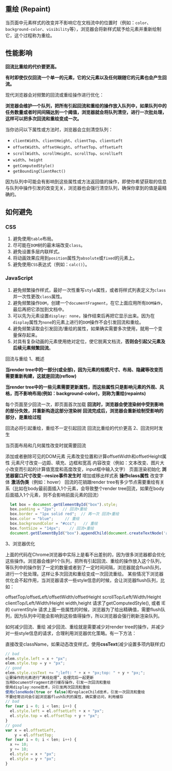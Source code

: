 ## 重绘 (Repaint)

当页面中元素样式的改变并不影响它在文档流中的位置时（例如：`color`、`background-color`、`visibility`等），浏览器会将新样式赋予给元素并重新绘制它，这个过程称为重绘。

## 性能影响

**回流比重绘的代价要更高。**

**有时即使仅仅回流一个单一的元素，它的父元素以及任何跟随它的元素也会产生回流。**

现代浏览器会对频繁的回流或重绘操作进行优化：

**浏览器会维护一个队列，把所有引起回流和重绘的操作放入队列中，如果队列中的任务数量或者时间间隔达到一个阈值，浏览器就会将队列清空，进行一次批处理，这样可以把多次回流和重绘变成一次。**

当你访问以下属性或方法时，浏览器会立刻清空队列：

- `clientWidth`、`clientHeight`、`clientTop`、`clientLeft`
- `offsetWidth`、`offsetHeight`、`offsetTop`、`offsetLeft`
- `scrollWidth`、`scrollHeight`、`scrollTop`、`scrollLeft`
- `width`、`height`
- `getComputedStyle()`
- `getBoundingClientRect()`

因为队列中可能会有影响到这些属性或方法返回值的操作，即使你希望获取的信息与队列中操作引发的改变无关，浏览器也会强行清空队列，确保你拿到的值是最精确的。

## 如何避免

### CSS

1. 避免使用`table`布局。
2. 尽可能在`DOM`树的最末端改变`class`。
3. 避免设置多层内联样式。
4. 将动画效果应用到`position`属性为`absolute`或`fixed`的元素上。
5. 避免使用`CSS`表达式（例如：`calc()`）。

### JavaScript

1. 避免频繁操作样式，最好一次性重写`style`属性，或者将样式列表定义为`class`并一次性更改`class`属性。
2. 避免频繁操作`DOM`，创建一个`documentFragment`，在它上面应用所有`DOM操作`，最后再把它添加到文档中。
3. 可以先为元素设置`display: none`，操作结束后再把它显示出来。因为在`display`属性为`none`的元素上进行的`DOM`操作不会引发回流和重绘。
4. 避免频繁读取会引发回流/重绘的属性，如果确实需要多次使用，就用一个变量保存起来。
5. 对具有复杂动画的元素使用绝对定位，使它脱离文档流，**否则会引起父元素及后续元素频繁回流**。



回流与重绘
1、概述

**当render tree中的一部分(或全部)，因为元素的规模尺寸、布局、隐藏等改变而需要重新构建，这就是回流(reflow)**

**当render tree中的一些元素需要更新属性，而这些属性只是影响元素的外观、风格，而不影响布局(例如：background-color)，则称为重绘(repaints)**

每个页面至少回流一次，即页面首次加载
**回流时，浏览器会使渲染树中受到影响的部分失效，并重新构造这部分渲染树**
**回流完成后，浏览器会重新绘制受影响的部分，是重绘过程**

回流必将引起重绘，重绘不一定引起回流
回流比重绘的代价更高
2、回流何时发生

当页面布局和几何属性改变时就需要回流

添加或者删除可见的DOM元素
元素改变位置和计算offsetWidth和offsetHeight属性
元素尺寸改变--边距、填充、边框和宽高
内容改变（例如：文本改变、图片大小改变而引起的计算值宽度和高度改变，input框中输入文字）
页面渲染初始化
**浏览器窗口尺寸改变--resize事件发生时**
增加或移出样式表
**操作class属性**
改变字体
**激活伪类**（例如：hover）
回流的花销跟render tree有多少节点需要重绘有关系（比如在body最前面插入1个元素，会导致整个render tree回流，如果在body后面插入1个元素，则不会影响前面元素的回流）

```js
  let box = document.getElementById("box").style;
  box.padding = "2px";   // 回流+重绘
  box.border = "1px solid red";  // 再一次 回流+重绘
  box.color = "blue";     // 重绘
  box.backgroundColor = "#ccc";   // 重绘
  box.fontSize = "14px";    // 回流+重绘
  document.getElementById("box").appendChild(document.createTextNode('abc!'));
```



3、浏览器优化

上面的代码在Chrome浏览器中实际上是看不出差别的，因为很多浏览器都会优化这些操作。浏览器会维护1个队列，把所有引起回流、重绘的操作放入这个队列，等队列中的操作到了一定的数量或者到了一定时间间隔，浏览器就会flush队列，进行一个批处理。这样让多次回流和重绘变成一次回流重绘。
某些情况下浏览器优化会不起作用，当浏览器请求一些style信息的时候，会让浏览器flush队列，比如：

offsetTop/offsetLeft/offsetWidth/offsetHeight
scrollTop/Left/Width/Height
clientTop/Left/Width/Height
width,height
请求了getComputedStyle(), 或者 IE的 currentStyle
请求上面一些属性的时候，浏览器为了给出精确值，需要flush队列，因为队列中可能会影响到这些值得操作，所以浏览器会强行刷新渲染队列。

如何减少回流、重绘
减少回流、重绘就是需要减少对render tree的操作，并减少对一些style信息的请求，合理利用浏览器优化策略。有一下方法：

直接改变className，如果动态改变样式，使用**cssText**(减少设置多项内联样式)

```js
// bad
elem.style.left = x + "px";
elem.style.top = y + "px";
// good
elem.style.cssText += ";left: " + x + "px;top: " + y + "px;";
让要操作的元素进行“离线处理”，处理完后一起更新
当用DocumentFragment进行缓存操作，引发一次回流和重绘
使用display:none技术，只引发两次回流和重绘
使用cloneNode(true or false)和replaceChild技术，引发一次回流和重绘
不要经常访问会引起浏览器flush队列的属性，确实要访问，利用缓存
// bad
for (var i = 0; i < len; i++) {
  el.style.left = el.offsetLeft + x + "px";
  el.style.top = el.offsetTop + y + "px";
}
// good
var x = el.offsetLeft,
    y = el.offsetTop;
for (var i = 0; i < len; i++) {
  x += 10;
  y += 10;
  el.style = x + "px";
  el.style = y + "px";
}
```


